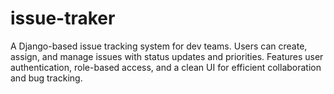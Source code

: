 # issue-traker
A Django-based issue tracking system for dev teams. Users can create, assign, and manage issues with status updates and priorities. Features user authentication, role-based access, and a clean UI for efficient collaboration and bug tracking.
